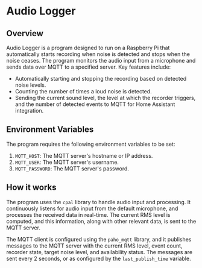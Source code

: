 # Audio Logger

## Overview

Audio Logger is a program designed to run on a Raspberry Pi that automatically starts recording when noise is detected and stops when the noise ceases. The program monitors the audio input from a microphone and sends data over MQTT to a specified server. Key features include:

- Automatically starting and stopping the recording based on detected noise levels.
- Counting the number of times a loud noise is detected.
- Sending the current sound level, the level at which the recorder triggers, and the number of detected events to MQTT for Home Assistant integration.

## Environment Variables

The program requires the following environment variables to be set:

1. `MQTT_HOST`: The MQTT server's hostname or IP address.
2. `MQTT_USER`: The MQTT server's username.
3. `MQTT_PASSWORD`: The MQTT server's password.

## How it works

The program uses the `cpal` library to handle audio input and processing. It continuously listens for audio input from the default microphone, and processes the received data in real-time. The current RMS level is computed, and this information, along with other relevant data, is sent to the MQTT server.

The MQTT client is configured using the `paho_mqtt` library, and it publishes messages to the MQTT server with the current RMS level, event count, recorder state, target noise level, and availability status. The messages are sent every 2 seconds, or as configured by the `last_publish_time` variable.
